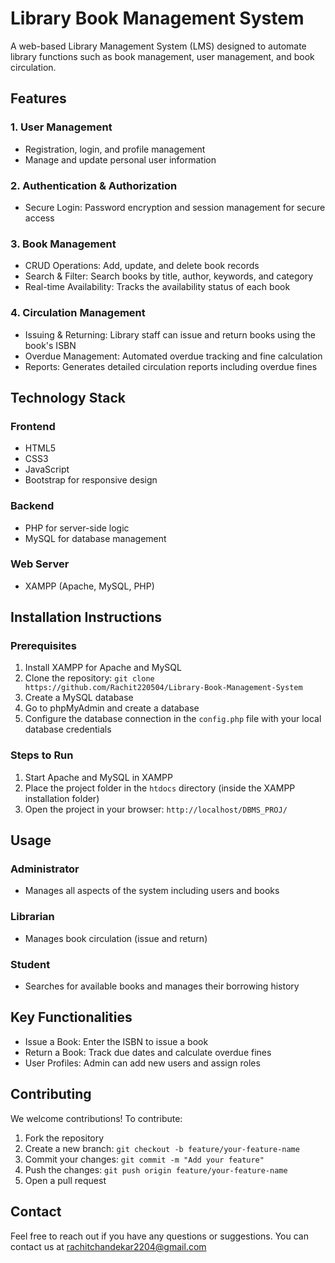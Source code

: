 # Library Book Management System

A web-based Library Management System (LMS) designed to automate library functions such as book management, user management, and book circulation.

## Features

### 1. User Management

* Registration, login, and profile management
* Manage and update personal user information

### 2. Authentication & Authorization

* Secure Login: Password encryption and session management for secure access

### 3. Book Management

* CRUD Operations: Add, update, and delete book records
* Search & Filter: Search books by title, author, keywords, and category
* Real-time Availability: Tracks the availability status of each book

### 4. Circulation Management

* Issuing & Returning: Library staff can issue and return books using the book's ISBN
* Overdue Management: Automated overdue tracking and fine calculation
* Reports: Generates detailed circulation reports including overdue fines

## Technology Stack

### Frontend

* HTML5
* CSS3
* JavaScript
* Bootstrap for responsive design

### Backend

* PHP for server-side logic
* MySQL for database management

### Web Server

* XAMPP (Apache, MySQL, PHP)

## Installation Instructions

### Prerequisites

1. Install XAMPP for Apache and MySQL
2. Clone the repository: `git clone https://github.com/Rachit220504/Library-Book-Management-System`
3. Create a MySQL database
4. Go to phpMyAdmin and create a database
5. Configure the database connection in the `config.php` file with your local database credentials

### Steps to Run

1. Start Apache and MySQL in XAMPP
2. Place the project folder in the `htdocs` directory (inside the XAMPP installation folder)
3. Open the project in your browser: `http://localhost/DBMS_PROJ/`

## Usage

### Administrator

* Manages all aspects of the system including users and books

### Librarian

* Manages book circulation (issue and return)

### Student

* Searches for available books and manages their borrowing history

## Key Functionalities

* Issue a Book: Enter the ISBN to issue a book
* Return a Book: Track due dates and calculate overdue fines
* User Profiles: Admin can add new users and assign roles

## Contributing

We welcome contributions! To contribute:

1. Fork the repository
2. Create a new branch: `git checkout -b feature/your-feature-name`
3. Commit your changes: `git commit -m "Add your feature"`
4. Push the changes: `git push origin feature/your-feature-name`
5. Open a pull request

## Contact

Feel free to reach out if you have any questions or suggestions. You can contact us at [rachitchandekar2204@gmail.com](mailto:rachitchandekar2204@gmail.com)
